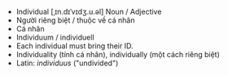- Individual [ˌɪn.dɪˈvɪdʒ.u.əl] Noun / Adjective  
- Người riêng biệt / thuộc về cá nhân  
- Cá nhân  
- Individuum / individuell  
- Each individual must bring their ID.  
- Individuality (tính cá nhân), individually (một cách riêng biệt)  
- Latin: *individuus* ("undivided")